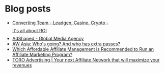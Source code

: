 # Blog posts
<!-- BLOG-POST-LIST:START -->
- [Converting Team - Leadgen, Casino, Crypto - $$$$ It&#39;s all about ROI $$$$](https://afflift.com/f/threads/converting-team-leadgen-casino-crypto-its-all-about-roi.6767/)
- [AdShaped - Global Media Agency](https://afflift.com/f/threads/adshaped-global-media-agency.7136/)
- [AW Asia: Who&#39;s going? And who has extra passes?](https://afflift.com/f/threads/aw-asia-whos-going-and-who-has-extra-passes.9889/)
- [Which Affordable Affiliate Management is Recommended to Run an Affiliate Marketing Program?](https://afflift.com/f/threads/which-affordable-affiliate-management-is-recommended-to-run-an-affiliate-marketing-program.9912/)
- [TORO Advertising | Your next Affiliate Network that will maximize your revenues](https://afflift.com/f/threads/toro-advertising-your-next-affiliate-network-that-will-maximize-your-revenues.7746/)
<!-- BLOG-POST-LIST:END -->
